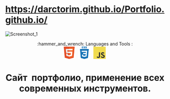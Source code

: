 # https://darctorim.github.io/Portfolio.github.io/






![Screenshot_1](https://user-images.githubusercontent.com/124584927/224573007-b54721bd-3559-4d6c-83dc-4f849e5e39e9.png)








<div align="center">
:hammer_and_wrench: Languages and Tools :
  
<div>
  <img src="https://github.com/devicons/devicon/blob/master/icons/html5/html5-original.svg" title="HTML5" alt="HTML" width="40" height="40"/>&nbsp;
  <img src="https://github.com/devicons/devicon/blob/master/icons/css3/css3-plain-wordmark.svg"  title="CSS3" alt="CSS" width="40" height="40"/>&nbsp;
  <img src="https://github.com/devicons/devicon/blob/master/icons/javascript/javascript-original.svg" title="JavaScript" alt="JavaScript" width="40" height="40"/>&nbsp;
</div>



<h1>Сайт  портфолио, применение всех современных инструментов.</h1>
